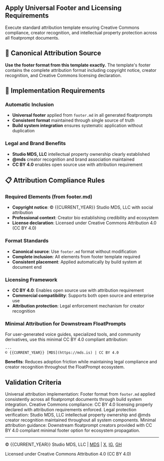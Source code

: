 <!-- footer.md -->
## Apply Universal Footer and Licensing Requirements

Execute standard attribution template ensuring Creative Commons compliance, creator recognition, and intellectual property protection across all floatprompt documents.

## 📝 Canonical Attribution Source

**Use the footer format from this template exactly.** The template's footer contains the complete attribution format including copyright notice, creator recognition, and Creative Commons licensing declaration.

## 🏢 Implementation Requirements

### Automatic Inclusion
- **Universal footer** applied from `footer.md` in all generated floatprompts
- **Consistent format** maintained through single source of truth
- **Build system integration** ensures systematic application without duplication

### Legal and Brand Benefits
- **Studio MDS, LLC** intellectual property ownership clearly established
- **@mds** creator recognition and brand association maintained
- **CC BY 4.0** enables open source use with attribution requirement

## 📋 Attribution Compliance Rules

### Required Elements (from footer.md)
- **Copyright notice**: © {{CURRENT_YEAR}} Studio MDS, LLC with social attribution
- **Professional context**: Creator bio establishing credibility and ecosystem
- **License declaration**: Licensed under Creative Commons Attribution 4.0 (CC BY 4.0)

### Format Standards
- **Canonical source**: Use `footer.md` format without modification
- **Complete inclusion**: All elements from footer template required
- **Consistent placement**: Applied automatically by build system at document end

### Licensing Framework
- **CC BY 4.0**: Enables open source use with attribution requirement
- **Commercial compatibility**: Supports both open source and enterprise use
- **Attribution protection**: Legal enforcement mechanism for creator recognition

### Minimal Attribution for Downstream FloatPrompts
For user-generated voice guides, specialized tools, and community derivatives, use this minimal CC BY 4.0 compliant attribution:

```
---
© {{CURRENT_YEAR}} [MDS](https://mds.is) | CC BY 4.0
```

**Benefits**: Reduces adoption friction while maintaining legal compliance and creator recognition throughout the FloatPrompt ecosystem.

## Validation Criteria

Universal attribution implementation: Footer format from `footer.md` applied consistently across all floatprompt documents through build system integration. Creative Commons compliance: CC BY 4.0 licensing properly declared with attribution requirements enforced. Legal protection verification: Studio MDS, LLC intellectual property ownership and @mds creator recognition maintained throughout all system components. Minimal attribution guidance: Downstream floatprompt creators provided with CC BY 4.0 compliant minimal footer option for ecosystem propagation.

---

© {{CURRENT_YEAR}} Studio MDS, LLC | [MDS](https://mds.is) | [X](https://x.com/mds), [IG](https://instagram.com/mds), [GH](https://github.com/mds)

Licensed under Creative Commons Attribution 4.0 (CC BY 4.0)